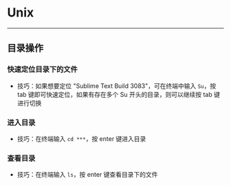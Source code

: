 # Unix
***

## 目录操作

### 快速定位目录下的文件
* 技巧：如果想要定位 "Sublime Text Build 3083"，可在终端中输入 `Su`，按 tab 键即可快速定位，如果有存在多个 Su 开头的目录，则可以继续按 tab 键进行切换

### 进入目录
* 技巧：在终端输入 `cd ***`，按 enter 键进入目录

### 查看目录
* 技巧：在终端输入 `ls`，按 enter 键查看目录下的文件
